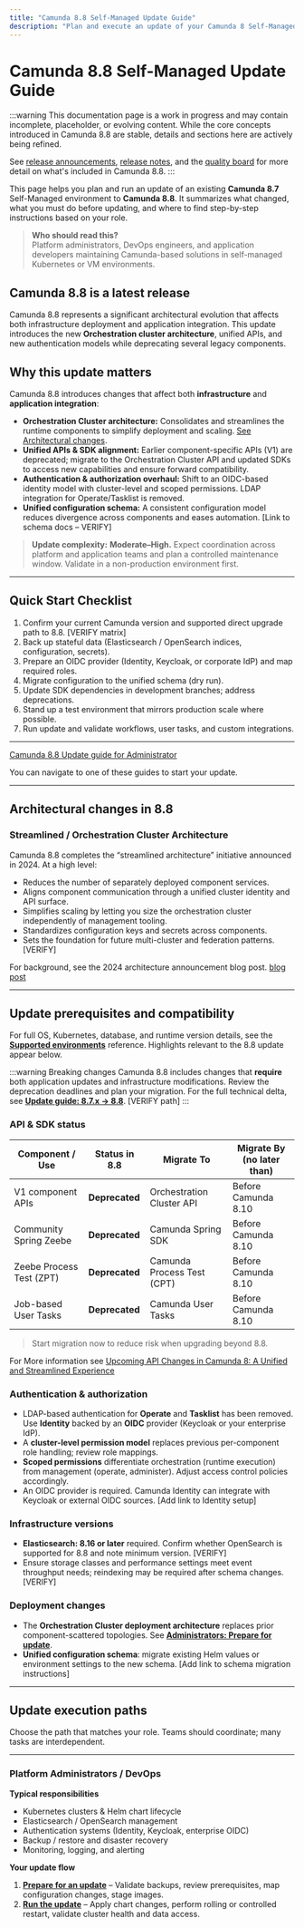 ```yaml
---
title: "Camunda 8.8 Self-Managed Update Guide"
description: "Plan and execute an update of your Camunda 8 Self-Managed installation to version 8.8. Includes architectural highlights, prerequisites, breaking changes and update paths for administrators."
---
```


# Camunda 8.8 Self-Managed Update Guide

:::warning
This documentation page is a work in progress and may contain incomplete, placeholder, or evolving content. While the core concepts introduced in Camunda 8.8 are stable, details and sections here are actively being refined.

See [release announcements](/reference/announcements-release-notes/880/880-announcements.md), [release notes](/reference/announcements-release-notes/880/880-release-notes.md), and the [quality board](https://github.com/orgs/camunda/projects/187/views/15) for more detail on what's included in Camunda 8.8.
:::

This page helps you plan and run an update of an existing **Camunda 8.7** Self-Managed environment to **Camunda 8.8**. It summarizes what changed, what you must do before updating, and where to find step-by-step instructions based on your role.

> **Who should read this?**  
> Platform administrators, DevOps engineers, and application developers maintaining Camunda-based solutions in self-managed Kubernetes or VM environments.

## Camunda 8.8 is a latest release

Camunda 8.8 represents a significant architectural evolution that affects both infrastructure deployment and application integration. This update introduces the new **Orchestration cluster architecture**, unified APIs, and new authentication models while deprecating several legacy components.

## Why this update matters

Camunda 8.8 introduces changes that affect both **infrastructure** and **application integration**:

- **Orchestration Cluster architecture:** Consolidates and streamlines the runtime components to simplify deployment and scaling. [See Architectural changes](#architectural-changes).
- **Unified APIs & SDK alignment:** Earlier component-specific APIs (V1) are deprecated; migrate to the Orchestration Cluster API and updated SDKs to access new capabilities and ensure forward compatibility.
- **Authentication & authorization overhaul:** Shift to an OIDC-based identity model with cluster-level and scoped permissions. LDAP integration for Operate/Tasklist is removed.
- **Unified configuration schema:** A consistent configuration model reduces divergence across components and eases automation. [Link to schema docs – VERIFY]

> **Update complexity:** **Moderate–High.** Expect coordination across platform and application teams and plan a controlled maintenance window. Validate in a non-production environment first.

---

## Quick Start Checklist

1. Confirm your current Camunda version and supported direct upgrade path to 8.8. [VERIFY matrix]
2. Back up stateful data (Elasticsearch / OpenSearch indices, configuration, secrets).
3. Prepare an OIDC provider (Identity, Keycloak, or corporate IdP) and map required roles.
4. Migrate configuration to the unified schema (dry run).
5. Update SDK dependencies in development branches; address deprecations.
6. Stand up a test environment that mirrors production scale where possible.
7. Run update and validate workflows, user tasks, and custom integrations.

---

[Camunda 8.8 Update guide for Administrator](./administrators/prepare-for-update.md)

You can navigate to one of these guides to start your update.

---

## Architectural changes in 8.8

### Streamlined / Orchestration Cluster Architecture

Camunda 8.8 completes the “streamlined architecture” initiative announced in 2024. At a high level:

- Reduces the number of separately deployed component services.
- Aligns component communication through a unified cluster identity and API surface.
- Simplifies scaling by letting you size the orchestration cluster independently of management tooling.
- Standardizes configuration keys and secrets across components.
- Sets the foundation for future multi-cluster and federation patterns. [VERIFY]

For background, see the 2024 architecture announcement blog post. [blog post](https://camunda.com/blog/2024/04/simplified-deployment-options-accelerated-getting-started-experience/)

---

## Update prerequisites and compatibility

For full OS, Kubernetes, database, and runtime version details, see the **[Supported environments](../../reference/supported-environments.md)** reference. Highlights relevant to the 8.8 update appear below.

:::warning Breaking changes
Camunda 8.8 includes changes that **require** both application updates and infrastructure modifications. Review the deprecation deadlines and plan your migration. For the full technical delta, see **[Update guide: 8.7.x → 8.8](../operational-guides/update-guide/870-to-880.md)**. [VERIFY path]
:::

### API & SDK status

| Component / Use          | Status in 8.8  | Migrate To                 | Migrate By (no later than) |
| ------------------------ | -------------- | -------------------------- | -------------------------- |
| V1 component APIs        | **Deprecated** | Orchestration Cluster API  | Before Camunda 8.10        |
| Community Spring Zeebe   | **Deprecated** | Camunda Spring SDK         | Before Camunda 8.10        |
| Zeebe Process Test (ZPT) | **Deprecated** | Camunda Process Test (CPT) | Before Camunda 8.10        |
| Job-based User Tasks     | **Deprecated** | Camunda User Tasks         | Before Camunda 8.10        |

> Start migration now to reduce risk when upgrading beyond 8.8.

For More information see [Upcoming API Changes in Camunda 8: A Unified and Streamlined Experience](https://camunda.com/blog/2024/12/api-changes-in-camunda-8-a-unified-and-streamlined-experience/)

### Authentication & authorization

- LDAP-based authentication for **Operate** and **Tasklist** has been removed. Use **Identity** backed by an **OIDC** provider (Keycloak or your enterprise IdP).
- A **cluster-level permission model** replaces previous per-component role handling; review role mappings.
- **Scoped permissions** differentiate orchestration (runtime execution) from management (operate, administer). Adjust access control policies accordingly.
- An OIDC provider is required. Camunda Identity can integrate with Keycloak or external OIDC sources. [Add link to Identity setup]

### Infrastructure versions

- **Elasticsearch: 8.16 or later** required. Confirm whether OpenSearch is supported for 8.8 and note minimum version. [VERIFY]
- Ensure storage classes and performance settings meet event throughput needs; reindexing may be required after schema changes. [VERIFY]

### Deployment changes

- The **Orchestration Cluster deployment architecture** replaces prior component-scattered topologies. See **[Administrators: Prepare for update](./administrators/prepare-for-update.md)**.
- **Unified configuration schema**: migrate existing Helm values or environment settings to the new schema. [Add link to schema migration instructions]

---

## Update execution paths

Choose the path that matches your role. Teams should coordinate; many tasks are interdependent.

---

### Platform Administrators / DevOps

**Typical responsibilities**

- Kubernetes clusters & Helm chart lifecycle
- Elasticsearch / OpenSearch management
- Authentication systems (Identity, Keycloak, enterprise OIDC)
- Backup / restore and disaster recovery
- Monitoring, logging, and alerting

**Your update flow**

1. **[Prepare for an update](./administrators/prepare-for-update.md)** – Validate backups, review prerequisites, map configuration changes, stage images.
2. **[Run the update](./administrators/run-update.md)** – Apply chart changes, perform rolling or controlled restart, validate cluster health and data access.
